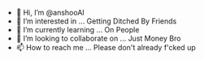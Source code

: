 - 👋 Hi, I’m @anshooAI
- 👀 I’m interested in ... Getting Ditched By Friends
- 🌱 I’m currently learning ... On People
- 💞️ I’m looking to collaborate on ... Just Money Bro
- 📫 How to reach me ... Please don't already f'cked up

<!---
anshooAI/anshooAI is a ✨ special ✨ repository because its `README.md` (this file) appears on your GitHub profile.
You can click the Preview link to take a look at your changes.
--->

